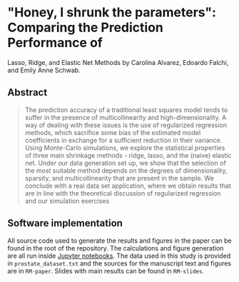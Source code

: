 # "Honey, I shrunk the parameters": Comparing the Prediction Performance of
Lasso, Ridge, and Elastic Net Methods
by
Carolina Alvarez,
Edoardo Falchi, and
Emily Anne Schwab.

## Abstract

> The prediction accuracy of a traditional least squares model tends to suffer in the presence of multicollinearity and high-dimensionality.  A way of dealing with these issues is the use of regularized regression methods, which sacrifice some bias of the estimated model coefficients in exchange for a sufficient reduction in their variance. Using Monte-Carlo simulations, we explore the statistical properties of three main shrinkage methods - ridge, lasso, and the (naive) elastic net.  Under our data generation set up, we show that the selection of the most suitable method depends on the degrees of dimensionality, sparsity, and multicollinearity that are present in the sample.  We conclude with a real data set application, where we obtain results that are in line with the theoretical discussion of regularized regression and our simulation exercises

## Software implementation

All source code used to generate the results and figures in the paper can be found in the root of the repository.
The calculations and figure generation are all run inside
[Jupyter notebooks](http://jupyter.org/).
The data used in this study is provided in `prostate_dataset.txt` and the sources for the
manuscript text and figures are in `RM-paper`. Slides with main results can be found in `RM-slides`.
